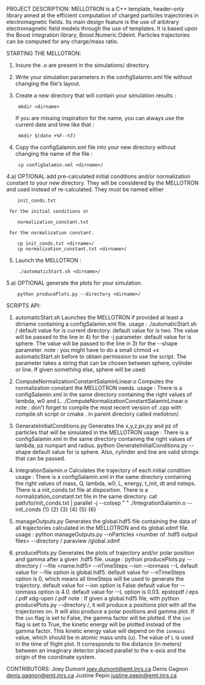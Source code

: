 PROJECT DESCRIPTION:
MELLOTRON is a C++ template, header-only library aimed at the efficient
computation of charged particles trajectories in electromagnetic fields. Its main
design feature is the use of arbitrary electromagnetic field models through the use of
templates. It is based upon the Boost integration library, Boost.Numeric.Odeint.
Particles trajectories can be computed for any charge/mass ratio.



STARTING THE MELLOTRON:
1) Insure the .o are present in the simulations/ directory. 

2) Write your simulation parameters in the configSalamin.xml file without changing the file's layout.

3) Create a new directory that will contain your simulation results :

        mkdir <dirname>

   If you are missing inspiration for the name, you can always use the current date and time like that :

        mkdir $(date +%F--%T)

4) Copy the configSalamin.xml file into your new directory without changing the name of the file :

        cp configSalamin.xml <dirname>/

4.a) OPTIONAL add pre-calculated initial conditions and/or normalization constant to your new directory.
     They will be considered by the MELLOTRON and used instead of re-calculated. They must be named either

        init_conds.txt

     for the initial conditions or

        normalization_constant.txt

     for the normalization constant.

        cp init_conds.txt <dirname>/
        cp normalization_constant.txt <dirname>/

5) Launch the MELLOTRON :

        ./automaticStart.sh <dirname>/

5.a) OPTIONAL generate the plots for your simulation.

        python producePlots.py --directory <dirname>/



SCRIPTS API:
1) automaticStart.sh                            Launches the MELLOTRON if provided at least a dirname containing a configSalamin.xml file.
        usage : ./automaticStart.sh <dirname>/ <number of jobs> <shape>
                default value for <dirname> is current directory.
                default value for <number of jobs> is two. The value will be passed to the line in 4) for the -j <number of jobs> parameter.
                default value for <shape> is sphere. The value will be passed to the line in 3) for the --shape <shape> parameter.
        note :  you might have to do a small chmod +x automaticStart.sh before to obtain permission to use the script.
                The <shape> parameter takes a string that can be chosen between sphere, cylinder or line. If given something else, sphere will be used.

2) ComputeNormalizationConstantSalaminLinear.o  Computes the normalization constant the MELLOTRON needs.
        usage : There is a configSalamin.xml in the same directory containing the right values of lambda, w0 and L.
                ./ComputeNormalizationConstantSalaminLinear.o
        note :  don't forget to compile the most recent version of .cpp with compile.sh script or cmake . in parent directory called mellotron/.

3) GenerateInitialConditions.py                 Generates the x,y,z,px,py and pz of particles that will be simulated in the MELLOTRON
        usage : There is a configSalamin.xml in the same directory containing the right values of lambda, pz numpart and radius.
                python GenerateInitialConditions.py --shape <shape>
                default value for <shape> is sphere. Also, cylinder and line are valid strings that can be passed.


4) IntegrationSalamin.o                         Calculates the trajectory of each initial condition
        usage : There is a configSalamin.xml in the same directory containing the right values of mass, Q, lambda, w0, L, energy, t_init, dt and nsteps.
                There is a init_conds.txt file at disposition.
                There is a normalization_constant.txt file in the same directory.
                cat path/to/init_conds.txt | parallel -j <number of jobs> --colsep " " ./IntegrationSalamin.o --init_conds {1} {2} {3} {4} {5} {6}

5) manageOutputs.py                             Generates the global.hdf5 file containing the data of all trajectories calculated in the MELLOTRON and its global.xdmf file.
        usage : python manageOutputs.py --nParticles <number of .hdf5 output files> --directory <dirname>/
                paraview <dirname>/global.xdmf

6) producePlots.py                              Generates the plots of trajectory and/or polar position and gamma after a given .hdf5 file.
        usage : python producePlots.py --directory <dirname>/ --file <name.hdf5> --nTimeSteps <int> --ion <bool> --ionmass <float> --L <float>
                default value for --file option is global.hdf5.
                default value for --nTimeSteps option is 0, which means all timeSteps will be used to generate the trajectory.
                default value for --ion option is False
                default value for --ionmass option is 4.0.
                default value for --L option is 0.03.
                epstopdf <dirname>/<NameOfGeneratedPlot>.eps <dirname>/<NameOfGeneratedPlot>.pdf
                xdg-open <dirname>/<NameOfGeneratedPlot>.pdf
        note :  If given a global.hdf5 file, with python producePlots.py --directory <dirname>/, it will produce a positions plot with all the trajectories on.
                It will also produce a polar positions and gamma plot.
                If the `ion` flag is set to False, the gamma factor will be plotted.
                If the `ion` flag is set to True, the kinetic energy will be plotted instead of the gamma factor. This kinetic energy value will depend
                on the `ionmass` value, which should be in atomic mass units (u). The value of `L` is used in the time of flight plot. It corresponds to the
                distance (in meters) between an imaginary detector placed parallel to the x-axis and the origin of the coordinate system.



CONTRIBUTORS:
Joey Dumont <joey.dumont@emt.inrs.ca>
Denis Gagnon <denis.gagnon@emt.inrs.ca>
Justine Pepin <justine.pepin@emt.inrs.ca>
